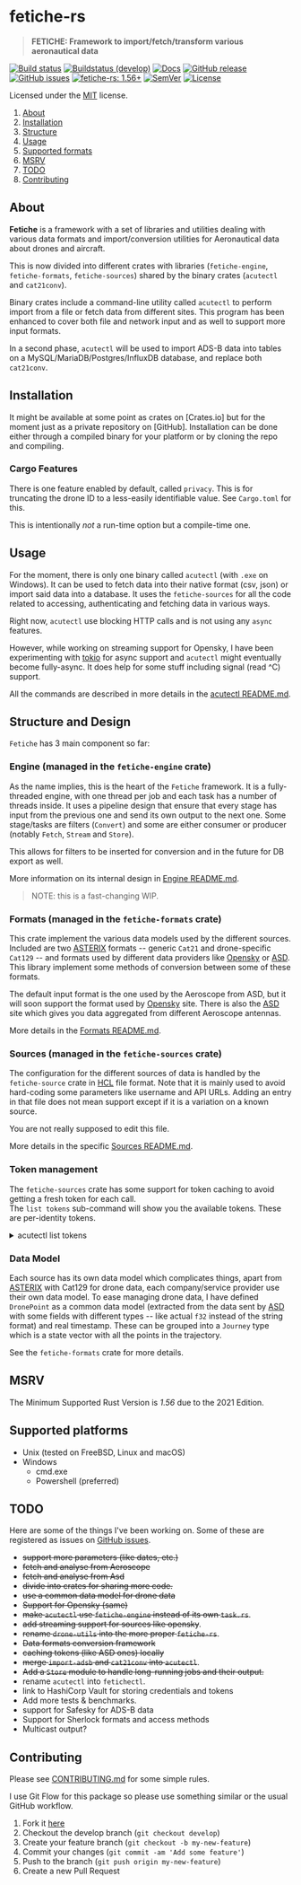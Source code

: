 <!-- omit in TOC -->

# fetiche-rs

> **FETICHE: Framework to import/fetch/transform various aeronautical data**

[![Build status](https://github.com/keltia/fetiche-rs/actions/workflows/rust.yml/badge.svg)](https://github.com/keltia/fetiche-rs/actions/workflows/rust.yml)
[![Buildstatus (develop)](https://github.com/keltia/fetiche-rs/actions/workflows/develop.yml/badge.svg)](https://github.com/keltia/fetiche-rs/actions/workflows/develop.yml)
[![Docs](https://img.shields.io/docsrs/dmarc-rs)](https://docs.rs/fetiche-rs)
[![GitHub release](https://img.shields.io/github/release/keltia/dmarc-rs.svg)](https://github.com/keltia/fetiche-rs/releases/)
[![GitHub issues](https://img.shields.io/github/issues/keltia/fetiche-rs.svg)](https://github.com/keltia/fetiche-rs/issues)
[![fetiche-rs: 1.56+]][Rust 1.56]
[![SemVer](https://img.shields.io/badge/semver-2.0.0-blue)](https://semver.org/spec/v2.0.0.html)
[![License](https://img.shields.io/crates/l/mit)](https://opensource.org/licenses/MIT)

Licensed under the [MIT](LICENSE) license.

1. [About](#about)
2. [Installation](#installation)
3. [Structure](#structure)
4. [Usage](#usage)
5. [Supported formats](#formats)
6. [MSRV](#msrv)
7. [TODO](#todo)
8. [Contributing](#contributing)

## About

**Fetiche** is a framework with a set of libraries and utilities dealing with various data formats and import/conversion
utilities for Aeronautical data about drones and aircraft.

This is now divided into different crates with libraries (`fetiche-engine`, `fetiche-formats`, `fetiche-sources`) shared
by the binary crates (`acutectl` and `cat21conv`).

Binary crates include a command-line utility called `acutectl` to perform import from a file or fetch data from
different sites. This program has been enhanced to cover both file and network input and as well to support more
input formats.

In a second phase, `acutectl` will be used to import ADS-B data into tables on a MySQL/MariaDB/Postgres/InfluxDB
database, and replace both `cat21conv`.

## Installation

It might be available at some point as crates on [Crates.io]  but for the moment just as a private repository on
[GitHub]. Installation can be done either through a compiled binary for your platform or by cloning the repo and
compiling.

### Cargo Features

There is one feature enabled by default, called `privacy`. This is for truncating the drone ID to a less-easily
identifiable value. See `Cargo.toml` for this.

This is intentionally *not* a run-time option but a compile-time one.

## Usage

For the moment, there is only one binary called `acutectl` (with `.exe` on Windows). It can be used to fetch data into
their native format (csv, json) or import said data into a database.  It uses the `fetiche-sources` for all the code 
related to accessing, authenticating and fetching data in various ways.  

Right now, `acutectl` use blocking HTTP calls and is not using any
`async` features.

However, while working on streaming support for Opensky, I have been experimenting with [tokio] for async support and
`acutectl` might eventually become fully-async. It does help for some stuff including signal (read ^C) support.

All the commands are described in more details in the [acutectl README.md](acutectl/README.md).

## Structure and Design

`Fetiche` has 3 main component so far:

### Engine (managed in the `fetiche-engine` crate)

As the name implies, this is the heart of the `Fetiche` framework. It is a fully-threaded engine, with one thread per
job and each task has a number of threads inside. It uses a pipeline design that ensure that every stage has input from
the previous one and send its own output to the next one. Some stage/tasks are filters (`Convert`) and some are either
consumer or producer (notably `Fetch`, `Stream` and `Store`).

This allows for filters to be inserted for conversion and in the future for DB export as well.

More information on its internal design in [Engine README.md](engine/README.md).

> NOTE: this is a fast-changing WIP.

### Formats (managed in the `fetiche-formats` crate)

This crate implement the various data models used by the different sources. Included are two [ASTERIX] formats --
generic `Cat21` and drone-specific `Cat129` -- and formats used by different data providers like [Opensky] or [ASD].
This library implement some methods of conversion between some of these formats.

The default input format is the one used by the Aeroscope from ASD, but it will soon support the format used
by [Opensky] site. There is also the [ASD] site which gives you data aggregated from different Aeroscope antennas.

More details in the [Formats README.md](formats/README.md).

### Sources (managed in the `fetiche-sources` crate)

The configuration for the different sources of data is handled by the `fetiche-source` crate in [HCL] file
format. Note that it is mainly used to avoid hard-coding some parameters like username and API URLs. Adding an entry
in that file does not mean support except if it is a variation on a known source.

You are not really supposed to edit this file.

More details in the specific [Sources README.md](sources/README.md).

### Token management

The `fetiche-sources`  crate has some support for token caching to avoid getting a fresh token for each call.  
The `list tokens` sub-command will show you the available tokens. These are per-identity tokens.

<details>
<summary>acutectl list tokens</summary>

```text
acutectl/0.11.0 by Ollivier Robert <ollivier.robert@eurocontrol.int>
CLI utility to fetch data.

Listing all tokens:
╭───────────────────────────────────────────────────┬───────────────────────────────────╮
│ Path                                              │ Created at                        │
├───────────────────────────────────────────────────┼───────────────────────────────────┤
│ asd_default_token-some.user@eurocontrol.int       │ 2023-05-31 20:31:43.027646800 UTC │
│ asd_default_token-ollivier.robert@eurocontrol.int │ 2023-05-24 09:17:44.891997300 UTC │
╰───────────────────────────────────────────────────┴───────────────────────────────────╯
```

</details>

### Data Model

Each source has its own data model which complicates things, apart from [ASTERIX] with Cat129 for drone data, each
company/service provider use their own data model. To ease managing drone data, I have defined `DronePoint` as a common
data model (extracted from the data sent by [ASD] with some fields with different types -- like actual `f32` instead of
the string format) and real timestamp. These can be grouped into a `Journey` type which is a state vector with all the
points in the trajectory.

See the `fetiche-formats`  crate for more details.

## MSRV

The Minimum Supported Rust Version is *1.56* due to the 2021 Edition.

## Supported platforms

* Unix (tested on FreeBSD, Linux and macOS)
* Windows
  * cmd.exe
  * Powershell (preferred)

## TODO

Here are some of the things I've been working on. Some of these are registered as issues on [GitHub issues].

- ~~support more parameters (like dates, etc.)~~
- ~~fetch and analyse from Aeroscope~~
- ~~fetch and analyse from Asd~~
- ~~divide into crates for sharing more code.~~
- ~~use a common data model for drone data~~
- ~~Support for Opensky (same)~~
- ~~make `acutectl` use `fetiche-engine` instead of its own `task.rs`~~.
- ~~add streaming support for sources like opensky~~.
- ~~rename `drone-utils` into the more proper `fetiche-rs`~~.
- ~~Data formats conversion framework~~
- ~~caching tokens (like ASD ones) locally~~
- ~~merge `import-adsb` and `cat21conv` into `acutectl`~~.
- ~~Add a `Store` module to handle long-running jobs and their output.~~
- rename `acutectl` into `fetichectl`.
- link to HashiCorp Vault for storing credentials and tokens
- Add more tests & benchmarks.
- support for Safesky for ADS-B data
- Support for Sherlock formats and access methods
- Multicast output?

## Contributing

Please see [CONTRIBUTING.md](CONTRIBUTING.md) for some simple rules.

I use Git Flow for this package so please use something similar or the usual GitHub workflow.

1. Fork it [here](https://github.com/keltia/fetiche-rs/fork)
2. Checkout the develop branch (`git checkout develop`)
3. Create your feature branch (`git checkout -b my-new-feature`)
4. Commit your changes (`git commit -am 'Add some feature'`)
5. Push to the branch (`git push origin my-new-feature`)
6. Create a new Pull Request

[ASD]: https://eur.airspacedrone.com/

[ASTERIX]: https://www.eurocontrol.int/asterix/

[fetiche-rs: 1.56+]: https://img.shields.io/badge/Rust%20version-1.56%2B-lightgrey

[Mozilla]: https://mozilla.org/

[Opensky]: https://www.opensky-network.org/

[RUST]: https://www.rust-lang.org/

[Rust 1.56]: https://blog.rust-lang.org/2021/10/21/Rust-1.56.0.html

[Safesky]: https://safesky.app/

[HCL]: https://developer.hashicorp.com/terraform/language

[GitHub issues]: https://github.com/keltia/fetiche-rs/issues

[tokio]: https://crates.io/crates/tokio

